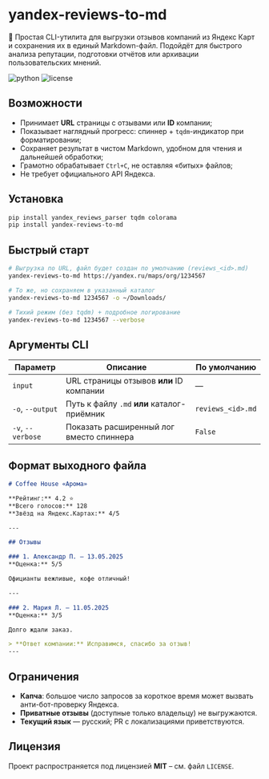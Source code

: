 # yandex-reviews-to-md

💬 Простая CLI-утилита для выгрузки отзывов компаний из Яндекс Карт и сохранения их в единый Markdown-файл. Подойдёт для быстрого анализа репутации, подготовки отчётов или архивации пользовательских мнений.

![python](https://img.shields.io/badge/python-3.8%2B-blue)
![license](https://img.shields.io/github/license/baslie/yandex-reviews-to-md)

## Возможности

* Принимает **URL** страницы с отзывами или **ID** компании;
* Показывает наглядный прогресс: спиннер + `tqdm`-индикатор при форматировании;
* Сохраняет результат в чистом Markdown, удобном для чтения и дальнейшей
  обработки;
* Грамотно обрабатывает `Ctrl+C`, не оставляя «битых» файлов;
* Не требует официального API Яндекса.

## Установка

```bash
pip install yandex_reviews_parser tqdm colorama
pip install yandex-reviews-to-md
````

## Быстрый старт

```bash
# Выгрузка по URL, файл будет создан по умолчанию (reviews_<id>.md)
yandex-reviews-to-md https://yandex.ru/maps/org/1234567

# То же, но сохраняем в указанный каталог
yandex-reviews-to-md 1234567 -o ~/Downloads/

# Тихий режим (без tqdm) + подробное логирование
yandex-reviews-to-md 1234567 --verbose
```

## Аргументы CLI

| Параметр          | Описание                                    | По умолчанию      |
| ----------------- | ------------------------------------------- | ----------------- |
| `input`           | URL страницы отзывов **или** ID компании    | —                 |
| `-o`, `--output`  | Путь к файлу `.md` **или** каталог-приёмник | `reviews_<id>.md` |
| `-v`, `--verbose` | Показать расширенный лог вместо спиннера    | `False`           |

## Формат выходного файла

```markdown
# Coffee House «Арома»

**Рейтинг:** 4.2 ⭐  
**Всего голосов:** 128  
**Звёзд на Яндекс.Картах:** 4/5

---

## Отзывы

### 1. Александр П. — 13.05.2025
**Оценка:** 5/5

Официанты вежливые, кофе отличный!

---

### 2. Мария Л. — 11.05.2025
**Оценка:** 3/5

Долго ждали заказ.  

> **Ответ компании:** Исправимся, спасибо за отзыв!
---
```

## Ограничения

* **Капча**: большое число запросов за короткое время может вызвать
  анти-бот-проверку Яндекса.
* **Приватные отзывы** (доступные только владельцу) не выгружаются.
* **Текущий язык** — русский; PR с локализациями приветствуются.

## Лицензия

Проект распространяется под лицензией **MIT** – см. файл `LICENSE`.

